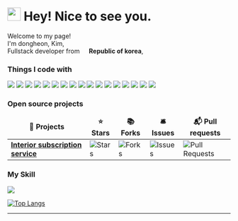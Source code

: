<h1><img src="https://emojis.slackmojis.com/emojis/images/1531849430/4246/blob-sunglasses.gif?1531849430" width="30"/> Hey! Nice to see you.</h1>


<p>Welcome to my page! </br> I'm dongheon, Kim,<br>Fullstack developer from <img src="https://image.flaticon.com/icons/svg/197/197582.svg" width="13"/> <b>Republic of korea</b>,
<h3>Things I code with</h3>
<p>

 <img src="https://img.shields.io/badge/HTML5-E34F26?style=flat-square&logo=html5&logoColor=white"/>
<img src="https://img.shields.io/badge/CSS3-1572B6?style=flat-square&logo=css3&logoColor=white"/>
<img src="https://img.shields.io/badge/JavaScript-F7DF1E?style=flat-square&logo=javascript&logoColor=black"/>
<img src="https://img.shields.io/badge/Java-007396?style=flat-square&logo=java&logoColor=white"/>
<img src="https://img.shields.io/badge/jQuery-0769AD?style=flat-square&logo=jquery&logoColor=white"/>
<img src="https://img.shields.io/badge/Spring-6DB33S?style=flat-square&logo=spring&logoColor=white"/>
<img src="https://img.shields.io/badge/C++-00599C?=flat-square&logo=c%2B%2B&logoColor=white"/>
<img src="https://img.shields.io/badge/Apache-D22128?=flat-square&logo=apache&logoColor=white"/>
<img src="https://img.shields.io/badge/Apache%20Tomcat-F8DC75?=flat-square&logo=apache-tomcat&logoColor=black"/>
<img src="https://img.shields.io/badge/Oracle-f80000?style=flat-square&logo=oracle&logoColor=white"/>
<img src="https://img.shields.io/badge/Firebase-FFCA28?=flat-square&logo=firebase&logoColor=white"/>
<img src="https://img.shields.io/badge/Slack-4A154B?style=flat-square&logo=slack&logoColor=white"/>
<img src="https://img.shields.io/badge/Notion-000000?style=flat-square&logo=notion&logoColor=white"/>
<img src="https://img.shields.io/badge/AWS-232F3E?style=flat-square&logo=amazon-aws&logoColor=white"/>
<img src="https://img.shields.io/badge/Android%20Studio-3DDC84?style=flat-square&logo=android-studio&logoColor=white"/>
<img src="https://img.shields.io/badge/Eclipse-2A2152?style=flat-square&logo=eclipse&logoColor=white"/>
<img src="https://img.shields.io/badge/IntelliJ%20IDEA-000000?style=flat-square&logo=intellij-idea&logoColor=white"/>

</p>
<h3>Open source projects</h3>

<table>
  <thead align="center">
    <tr border: none;>
      <td><b>🎁 Projects</b></td>
      <td><b>⭐ Stars</b></td>
      <td><b>📚 Forks</b></td>
      <td><b>🛎 Issues</b></td>
      <td><b>📬 Pull requests</b></td>
    </tr>
  </thead>
  <tbody>
    <tr>
      <td><a href="https://oueya1479.notion.site/Antilla-0a5e57347c214d62a6a7d163201dc35c"><b>Interior subscription service</b></a></td>
      <td><img alt="Stars" src="https://img.shields.io/github/stars/Gyeonggisien/Flutter-app?style=flat-square&labelColor=343b41"/></td>
      <td><img alt="Forks" src="https://img.shields.io/github/forks/Gyeonggisien/Flutter-app?style=flat-square&labelColor=343b41"/></td>
      <td><img alt="Issues" src="https://img.shields.io/github/issues/Gyeonggisien/Flutter-app?style=flat-square&labelColor=343b41"/></td>
      <td><img alt="Pull Requests" src="https://img.shields.io/github/issues-pr/Gyeonggisien/Flutter-app?style=flat-square&labelColor=343b41"/></td>
    </tr>
  </tbody>
</table>

<h3>My Skill</h3>
<img src="https://github-readme-stats.vercel.app/api?username=oueya1479&show_icons=true&count_private=true&hide_border=false"/>

[![Top Langs](https://github-readme-stats.vercel.app/api/top-langs/?username=oueya1479&layout=compact)](https://github.com/anuraghazra/github-readme-stats)

------------

